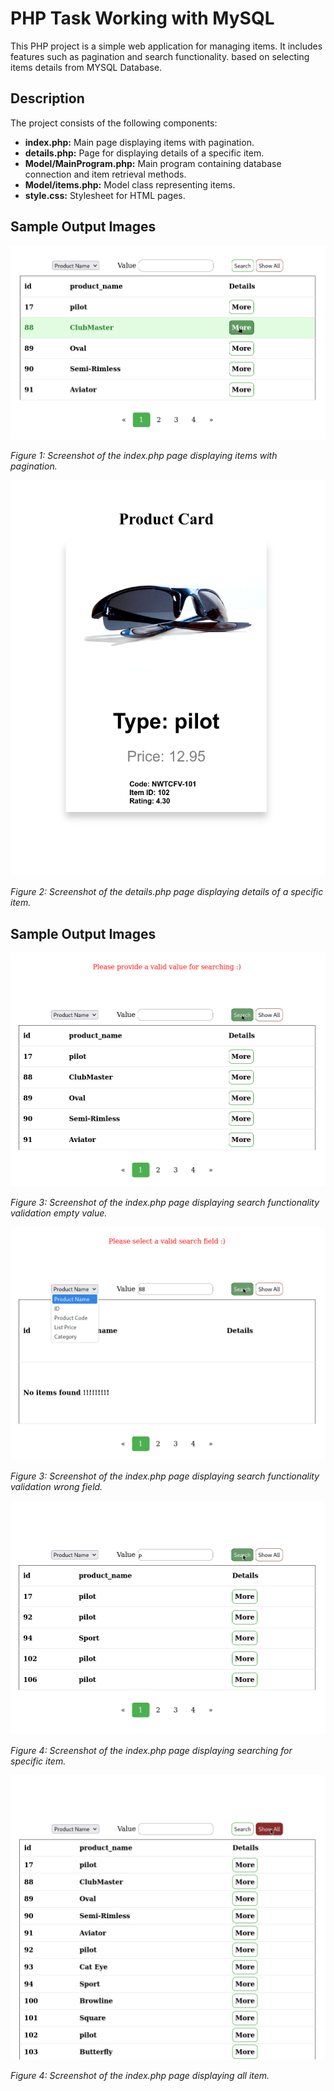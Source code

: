 # PHP Task Working with MySQL

This PHP project is a simple web application for managing items. It includes features such as pagination and search functionality.
based on selecting items details from MYSQL Database.

## Description

The project consists of the following components:

- **index.php:** Main page displaying items with pagination.
- **details.php:** Page for displaying details of a specific item.
- **Model/MainProgram.php:** Main program containing database connection and item retrieval methods.
- **Model/items.php:** Model class representing items.
- **style.css:** Stylesheet for HTML pages.

## Sample Output Images

![Index Page](./output_images/first.png)


*Figure 1: Screenshot of the index.php page displaying items with pagination.*


![Details Page](./output_images/item_card.png)


*Figure 2: Screenshot of the details.php page displaying details of a specific item.*


## Sample Output Images

![Details Page](./output_images/empty_value_search.png)


*Figure 3: Screenshot of the index.php page displaying search functionality validation empty value.*

![Details Page](./output_images/wrong_field_searrch.png)


*Figure 3: Screenshot of the index.php page displaying search functionality validation wrong field.*


![Details Page](./output_images/correct%20search.png)


*Figure 4: Screenshot of the index.php page displaying searching for specific item.*


![Details Page](./output_images/show_all.png)


*Figure 4: Screenshot of the index.php page displaying all item.*